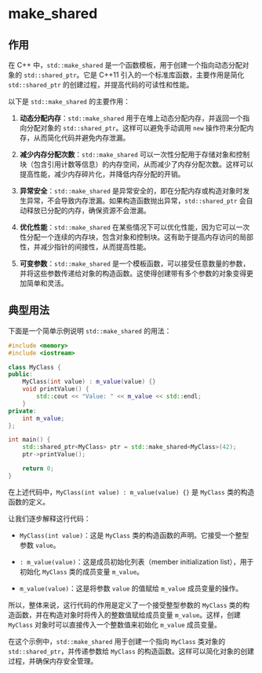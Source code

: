 # make_shared

## 作用

在 C++ 中，`std::make_shared` 是一个函数模板，用于创建一个指向动态分配对象的 `std::shared_ptr`。它是 C++11 引入的一个标准库函数，主要作用是简化 `std::shared_ptr` 的创建过程，并提高代码的可读性和性能。

以下是 `std::make_shared` 的主要作用：

1. **动态分配内存**：`std::make_shared` 用于在堆上动态分配内存，并返回一个指向分配对象的 `std::shared_ptr`。这样可以避免手动调用 `new` 操作符来分配内存，从而简化代码并避免内存泄漏。

2. **减少内存分配次数**：`std::make_shared` 可以一次性分配用于存储对象和控制块（包含引用计数等信息）的内存空间，从而减少了内存分配次数。这样可以提高性能，减少内存碎片化，并降低内存分配的开销。

3. **异常安全**：`std::make_shared` 是异常安全的，即在分配内存或构造对象时发生异常，不会导致内存泄漏。如果构造函数抛出异常，`std::shared_ptr` 会自动释放已分配的内存，确保资源不会泄漏。

4. **优化性能**：`std::make_shared` 在某些情况下可以优化性能，因为它可以一次性分配一个连续的内存块，包含对象和控制块。这有助于提高内存访问的局部性，并减少指针的间接性，从而提高性能。

5. **可变参数**：`std::make_shared` 是一个模板函数，可以接受任意数量的参数，并将这些参数传递给对象的构造函数。这使得创建带有多个参数的对象变得更加简单和灵活。

## 典型用法

下面是一个简单示例说明 `std::make_shared` 的用法：

```cpp
#include <memory>
#include <iostream>

class MyClass {
public:
    MyClass(int value) : m_value(value) {}
    void printValue() {
        std::cout << "Value: " << m_value << std::endl;
    }
private:
    int m_value;
};

int main() {
    std::shared_ptr<MyClass> ptr = std::make_shared<MyClass>(42);
    ptr->printValue();

    return 0;
}
```

在上述代码中，`MyClass(int value) : m_value(value) {}` 是 `MyClass` 类的构造函数的定义。

让我们逐步解释这行代码：

- `MyClass(int value)`：这是 `MyClass` 类的构造函数的声明。它接受一个整型参数 `value`。

- `: m_value(value)`：这是成员初始化列表（member initialization list），用于初始化 `MyClass` 类的成员变量 `m_value`。

- `m_value(value)`：这是将参数 `value` 的值赋给 `m_value` 成员变量的操作。

所以，整体来说，这行代码的作用是定义了一个接受整型参数的 `MyClass` 类的构造函数，并在构造对象时将传入的整数值赋给成员变量 `m_value`。这样，创建 `MyClass` 对象时可以直接传入一个整数值来初始化 `m_value` 成员变量。

在这个示例中，`std::make_shared` 用于创建一个指向 `MyClass` 类对象的 `std::shared_ptr`，并传递参数给 `MyClass` 的构造函数。这样可以简化对象的创建过程，并确保内存安全管理。
